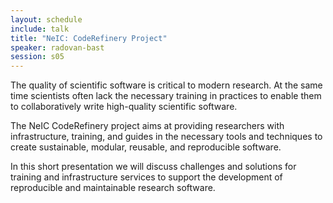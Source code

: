 ```yaml
---
layout: schedule
include: talk
title: "NeIC: CodeRefinery Project"
speaker: radovan-bast
session: s05
---
```


The quality of scientific software is critical to modern research. At the same
time scientists often lack the necessary training in practices to enable them
to collaboratively write high-quality scientific software.

The NeIC CodeRefinery project aims at providing researchers with
infrastructure, training, and guides in the necessary tools and techniques to
create sustainable, modular, reusable, and reproducible software.

In this short presentation we will discuss challenges and solutions for
training and infrastructure services to support the development of reproducible
and maintainable research software.
